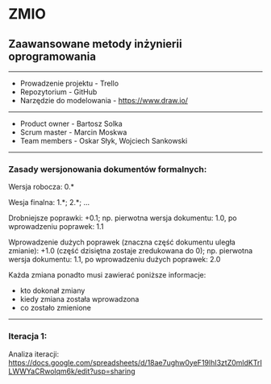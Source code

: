 # ZMIO
## Zaawansowane metody inżynierii oprogramowania

---

- Prowadzenie projektu - Trello
- Repozytorium - GitHub
- Narzędzie do modelowania - https://www.draw.io/
---

- Product owner - Bartosz Solka
- Scrum master - Marcin Moskwa
- Team members - Oskar Słyk, Wojciech Sankowski 
---

### Zasady wersjonowania dokumentów formalnych:

Wersja robocza: 0.\*

Wesja finalna: 1.\*; 2.\*; ...

Drobniejsze poprawki: +0.1; np. pierwotna wersja dokumentu: 1.0, po wprowadzeniu poprawek: 1.1

Wprowadzenie dużych poprawek (znaczna część dokumentu uległa zmianie): +1.0 (część dzisiętna zostaje zredukowana do 0); np. pierwotna wersja dokumentu: 1.1, po wprowadzeniu dużych poprawek: 2.0

Każda zmiana ponadto musi zawierać poniższe informacje:
- kto dokonał zmiany
- kiedy zmiana została wprowadzona
- co zostało zmienione

---

### Iteracja 1:

Analiza iteracji: https://docs.google.com/spreadsheets/d/18ae7ughw0yeF19lhI3ztZ0mldKTrILWWYaCRwolqm6k/edit?usp=sharing